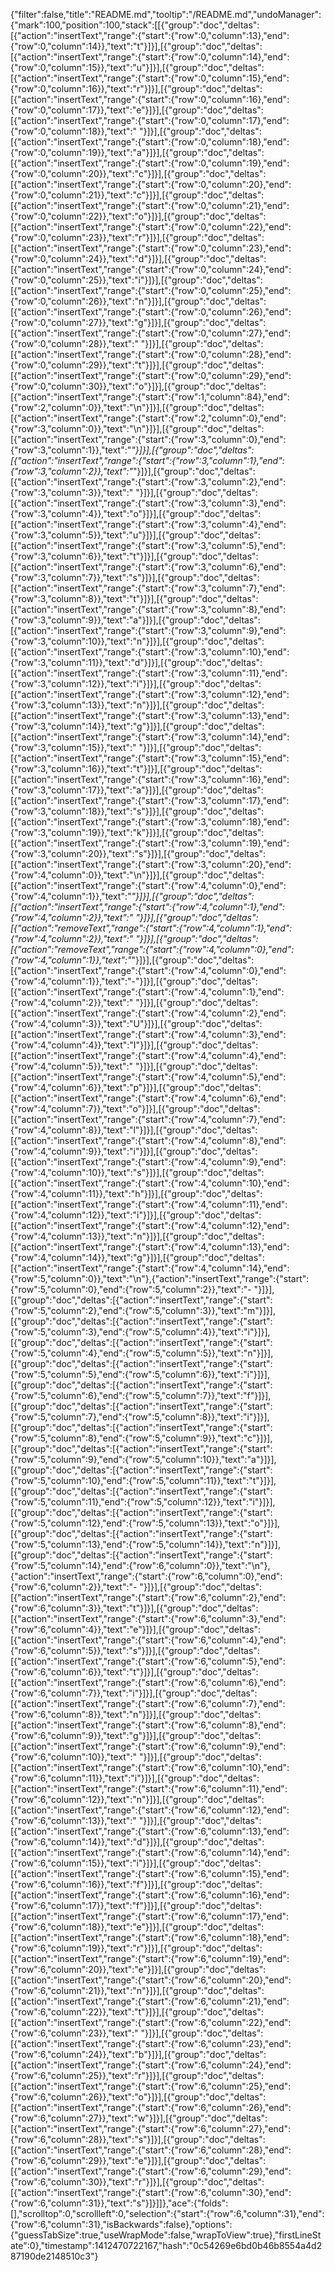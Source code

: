 {"filter":false,"title":"README.md","tooltip":"/README.md","undoManager":{"mark":100,"position":100,"stack":[[{"group":"doc","deltas":[{"action":"insertText","range":{"start":{"row":0,"column":13},"end":{"row":0,"column":14}},"text":"t"}]}],[{"group":"doc","deltas":[{"action":"insertText","range":{"start":{"row":0,"column":14},"end":{"row":0,"column":15}},"text":"u"}]}],[{"group":"doc","deltas":[{"action":"insertText","range":{"start":{"row":0,"column":15},"end":{"row":0,"column":16}},"text":"r"}]}],[{"group":"doc","deltas":[{"action":"insertText","range":{"start":{"row":0,"column":16},"end":{"row":0,"column":17}},"text":"e"}]}],[{"group":"doc","deltas":[{"action":"insertText","range":{"start":{"row":0,"column":17},"end":{"row":0,"column":18}},"text":" "}]}],[{"group":"doc","deltas":[{"action":"insertText","range":{"start":{"row":0,"column":18},"end":{"row":0,"column":19}},"text":"a"}]}],[{"group":"doc","deltas":[{"action":"insertText","range":{"start":{"row":0,"column":19},"end":{"row":0,"column":20}},"text":"c"}]}],[{"group":"doc","deltas":[{"action":"insertText","range":{"start":{"row":0,"column":20},"end":{"row":0,"column":21}},"text":"c"}]}],[{"group":"doc","deltas":[{"action":"insertText","range":{"start":{"row":0,"column":21},"end":{"row":0,"column":22}},"text":"o"}]}],[{"group":"doc","deltas":[{"action":"insertText","range":{"start":{"row":0,"column":22},"end":{"row":0,"column":23}},"text":"r"}]}],[{"group":"doc","deltas":[{"action":"insertText","range":{"start":{"row":0,"column":23},"end":{"row":0,"column":24}},"text":"d"}]}],[{"group":"doc","deltas":[{"action":"insertText","range":{"start":{"row":0,"column":24},"end":{"row":0,"column":25}},"text":"i"}]}],[{"group":"doc","deltas":[{"action":"insertText","range":{"start":{"row":0,"column":25},"end":{"row":0,"column":26}},"text":"n"}]}],[{"group":"doc","deltas":[{"action":"insertText","range":{"start":{"row":0,"column":26},"end":{"row":0,"column":27}},"text":"g"}]}],[{"group":"doc","deltas":[{"action":"insertText","range":{"start":{"row":0,"column":27},"end":{"row":0,"column":28}},"text":" "}]}],[{"group":"doc","deltas":[{"action":"insertText","range":{"start":{"row":0,"column":28},"end":{"row":0,"column":29}},"text":"t"}]}],[{"group":"doc","deltas":[{"action":"insertText","range":{"start":{"row":0,"column":29},"end":{"row":0,"column":30}},"text":"o"}]}],[{"group":"doc","deltas":[{"action":"insertText","range":{"start":{"row":1,"column":84},"end":{"row":2,"column":0}},"text":"\n"}]}],[{"group":"doc","deltas":[{"action":"insertText","range":{"start":{"row":2,"column":0},"end":{"row":3,"column":0}},"text":"\n"}]}],[{"group":"doc","deltas":[{"action":"insertText","range":{"start":{"row":3,"column":0},"end":{"row":3,"column":1}},"text":"*"}]}],[{"group":"doc","deltas":[{"action":"insertText","range":{"start":{"row":3,"column":1},"end":{"row":3,"column":2}},"text":"*"}]}],[{"group":"doc","deltas":[{"action":"insertText","range":{"start":{"row":3,"column":2},"end":{"row":3,"column":3}},"text":" "}]}],[{"group":"doc","deltas":[{"action":"insertText","range":{"start":{"row":3,"column":3},"end":{"row":3,"column":4}},"text":"o"}]}],[{"group":"doc","deltas":[{"action":"insertText","range":{"start":{"row":3,"column":4},"end":{"row":3,"column":5}},"text":"u"}]}],[{"group":"doc","deltas":[{"action":"insertText","range":{"start":{"row":3,"column":5},"end":{"row":3,"column":6}},"text":"t"}]}],[{"group":"doc","deltas":[{"action":"insertText","range":{"start":{"row":3,"column":6},"end":{"row":3,"column":7}},"text":"s"}]}],[{"group":"doc","deltas":[{"action":"insertText","range":{"start":{"row":3,"column":7},"end":{"row":3,"column":8}},"text":"t"}]}],[{"group":"doc","deltas":[{"action":"insertText","range":{"start":{"row":3,"column":8},"end":{"row":3,"column":9}},"text":"a"}]}],[{"group":"doc","deltas":[{"action":"insertText","range":{"start":{"row":3,"column":9},"end":{"row":3,"column":10}},"text":"n"}]}],[{"group":"doc","deltas":[{"action":"insertText","range":{"start":{"row":3,"column":10},"end":{"row":3,"column":11}},"text":"d"}]}],[{"group":"doc","deltas":[{"action":"insertText","range":{"start":{"row":3,"column":11},"end":{"row":3,"column":12}},"text":"i"}]}],[{"group":"doc","deltas":[{"action":"insertText","range":{"start":{"row":3,"column":12},"end":{"row":3,"column":13}},"text":"n"}]}],[{"group":"doc","deltas":[{"action":"insertText","range":{"start":{"row":3,"column":13},"end":{"row":3,"column":14}},"text":"g"}]}],[{"group":"doc","deltas":[{"action":"insertText","range":{"start":{"row":3,"column":14},"end":{"row":3,"column":15}},"text":" "}]}],[{"group":"doc","deltas":[{"action":"insertText","range":{"start":{"row":3,"column":15},"end":{"row":3,"column":16}},"text":"t"}]}],[{"group":"doc","deltas":[{"action":"insertText","range":{"start":{"row":3,"column":16},"end":{"row":3,"column":17}},"text":"a"}]}],[{"group":"doc","deltas":[{"action":"insertText","range":{"start":{"row":3,"column":17},"end":{"row":3,"column":18}},"text":"s"}]}],[{"group":"doc","deltas":[{"action":"insertText","range":{"start":{"row":3,"column":18},"end":{"row":3,"column":19}},"text":"k"}]}],[{"group":"doc","deltas":[{"action":"insertText","range":{"start":{"row":3,"column":19},"end":{"row":3,"column":20}},"text":"s"}]}],[{"group":"doc","deltas":[{"action":"insertText","range":{"start":{"row":3,"column":20},"end":{"row":4,"column":0}},"text":"\n"}]}],[{"group":"doc","deltas":[{"action":"insertText","range":{"start":{"row":4,"column":0},"end":{"row":4,"column":1}},"text":"*"}]}],[{"group":"doc","deltas":[{"action":"insertText","range":{"start":{"row":4,"column":1},"end":{"row":4,"column":2}},"text":" "}]}],[{"group":"doc","deltas":[{"action":"removeText","range":{"start":{"row":4,"column":1},"end":{"row":4,"column":2}},"text":" "}]}],[{"group":"doc","deltas":[{"action":"removeText","range":{"start":{"row":4,"column":0},"end":{"row":4,"column":1}},"text":"*"}]}],[{"group":"doc","deltas":[{"action":"insertText","range":{"start":{"row":4,"column":0},"end":{"row":4,"column":1}},"text":"-"}]}],[{"group":"doc","deltas":[{"action":"insertText","range":{"start":{"row":4,"column":1},"end":{"row":4,"column":2}},"text":" "}]}],[{"group":"doc","deltas":[{"action":"insertText","range":{"start":{"row":4,"column":2},"end":{"row":4,"column":3}},"text":"U"}]}],[{"group":"doc","deltas":[{"action":"insertText","range":{"start":{"row":4,"column":3},"end":{"row":4,"column":4}},"text":"I"}]}],[{"group":"doc","deltas":[{"action":"insertText","range":{"start":{"row":4,"column":4},"end":{"row":4,"column":5}},"text":" "}]}],[{"group":"doc","deltas":[{"action":"insertText","range":{"start":{"row":4,"column":5},"end":{"row":4,"column":6}},"text":"p"}]}],[{"group":"doc","deltas":[{"action":"insertText","range":{"start":{"row":4,"column":6},"end":{"row":4,"column":7}},"text":"o"}]}],[{"group":"doc","deltas":[{"action":"insertText","range":{"start":{"row":4,"column":7},"end":{"row":4,"column":8}},"text":"l"}]}],[{"group":"doc","deltas":[{"action":"insertText","range":{"start":{"row":4,"column":8},"end":{"row":4,"column":9}},"text":"i"}]}],[{"group":"doc","deltas":[{"action":"insertText","range":{"start":{"row":4,"column":9},"end":{"row":4,"column":10}},"text":"s"}]}],[{"group":"doc","deltas":[{"action":"insertText","range":{"start":{"row":4,"column":10},"end":{"row":4,"column":11}},"text":"h"}]}],[{"group":"doc","deltas":[{"action":"insertText","range":{"start":{"row":4,"column":11},"end":{"row":4,"column":12}},"text":"i"}]}],[{"group":"doc","deltas":[{"action":"insertText","range":{"start":{"row":4,"column":12},"end":{"row":4,"column":13}},"text":"n"}]}],[{"group":"doc","deltas":[{"action":"insertText","range":{"start":{"row":4,"column":13},"end":{"row":4,"column":14}},"text":"g"}]}],[{"group":"doc","deltas":[{"action":"insertText","range":{"start":{"row":4,"column":14},"end":{"row":5,"column":0}},"text":"\n"},{"action":"insertText","range":{"start":{"row":5,"column":0},"end":{"row":5,"column":2}},"text":"- "}]}],[{"group":"doc","deltas":[{"action":"insertText","range":{"start":{"row":5,"column":2},"end":{"row":5,"column":3}},"text":"m"}]}],[{"group":"doc","deltas":[{"action":"insertText","range":{"start":{"row":5,"column":3},"end":{"row":5,"column":4}},"text":"i"}]}],[{"group":"doc","deltas":[{"action":"insertText","range":{"start":{"row":5,"column":4},"end":{"row":5,"column":5}},"text":"n"}]}],[{"group":"doc","deltas":[{"action":"insertText","range":{"start":{"row":5,"column":5},"end":{"row":5,"column":6}},"text":"i"}]}],[{"group":"doc","deltas":[{"action":"insertText","range":{"start":{"row":5,"column":6},"end":{"row":5,"column":7}},"text":"f"}]}],[{"group":"doc","deltas":[{"action":"insertText","range":{"start":{"row":5,"column":7},"end":{"row":5,"column":8}},"text":"i"}]}],[{"group":"doc","deltas":[{"action":"insertText","range":{"start":{"row":5,"column":8},"end":{"row":5,"column":9}},"text":"c"}]}],[{"group":"doc","deltas":[{"action":"insertText","range":{"start":{"row":5,"column":9},"end":{"row":5,"column":10}},"text":"a"}]}],[{"group":"doc","deltas":[{"action":"insertText","range":{"start":{"row":5,"column":10},"end":{"row":5,"column":11}},"text":"t"}]}],[{"group":"doc","deltas":[{"action":"insertText","range":{"start":{"row":5,"column":11},"end":{"row":5,"column":12}},"text":"i"}]}],[{"group":"doc","deltas":[{"action":"insertText","range":{"start":{"row":5,"column":12},"end":{"row":5,"column":13}},"text":"o"}]}],[{"group":"doc","deltas":[{"action":"insertText","range":{"start":{"row":5,"column":13},"end":{"row":5,"column":14}},"text":"n"}]}],[{"group":"doc","deltas":[{"action":"insertText","range":{"start":{"row":5,"column":14},"end":{"row":6,"column":0}},"text":"\n"},{"action":"insertText","range":{"start":{"row":6,"column":0},"end":{"row":6,"column":2}},"text":"- "}]}],[{"group":"doc","deltas":[{"action":"insertText","range":{"start":{"row":6,"column":2},"end":{"row":6,"column":3}},"text":"t"}]}],[{"group":"doc","deltas":[{"action":"insertText","range":{"start":{"row":6,"column":3},"end":{"row":6,"column":4}},"text":"e"}]}],[{"group":"doc","deltas":[{"action":"insertText","range":{"start":{"row":6,"column":4},"end":{"row":6,"column":5}},"text":"s"}]}],[{"group":"doc","deltas":[{"action":"insertText","range":{"start":{"row":6,"column":5},"end":{"row":6,"column":6}},"text":"t"}]}],[{"group":"doc","deltas":[{"action":"insertText","range":{"start":{"row":6,"column":6},"end":{"row":6,"column":7}},"text":"i"}]}],[{"group":"doc","deltas":[{"action":"insertText","range":{"start":{"row":6,"column":7},"end":{"row":6,"column":8}},"text":"n"}]}],[{"group":"doc","deltas":[{"action":"insertText","range":{"start":{"row":6,"column":8},"end":{"row":6,"column":9}},"text":"g"}]}],[{"group":"doc","deltas":[{"action":"insertText","range":{"start":{"row":6,"column":9},"end":{"row":6,"column":10}},"text":" "}]}],[{"group":"doc","deltas":[{"action":"insertText","range":{"start":{"row":6,"column":10},"end":{"row":6,"column":11}},"text":"i"}]}],[{"group":"doc","deltas":[{"action":"insertText","range":{"start":{"row":6,"column":11},"end":{"row":6,"column":12}},"text":"n"}]}],[{"group":"doc","deltas":[{"action":"insertText","range":{"start":{"row":6,"column":12},"end":{"row":6,"column":13}},"text":" "}]}],[{"group":"doc","deltas":[{"action":"insertText","range":{"start":{"row":6,"column":13},"end":{"row":6,"column":14}},"text":"d"}]}],[{"group":"doc","deltas":[{"action":"insertText","range":{"start":{"row":6,"column":14},"end":{"row":6,"column":15}},"text":"i"}]}],[{"group":"doc","deltas":[{"action":"insertText","range":{"start":{"row":6,"column":15},"end":{"row":6,"column":16}},"text":"f"}]}],[{"group":"doc","deltas":[{"action":"insertText","range":{"start":{"row":6,"column":16},"end":{"row":6,"column":17}},"text":"f"}]}],[{"group":"doc","deltas":[{"action":"insertText","range":{"start":{"row":6,"column":17},"end":{"row":6,"column":18}},"text":"e"}]}],[{"group":"doc","deltas":[{"action":"insertText","range":{"start":{"row":6,"column":18},"end":{"row":6,"column":19}},"text":"r"}]}],[{"group":"doc","deltas":[{"action":"insertText","range":{"start":{"row":6,"column":19},"end":{"row":6,"column":20}},"text":"e"}]}],[{"group":"doc","deltas":[{"action":"insertText","range":{"start":{"row":6,"column":20},"end":{"row":6,"column":21}},"text":"n"}]}],[{"group":"doc","deltas":[{"action":"insertText","range":{"start":{"row":6,"column":21},"end":{"row":6,"column":22}},"text":"t"}]}],[{"group":"doc","deltas":[{"action":"insertText","range":{"start":{"row":6,"column":22},"end":{"row":6,"column":23}},"text":" "}]}],[{"group":"doc","deltas":[{"action":"insertText","range":{"start":{"row":6,"column":23},"end":{"row":6,"column":24}},"text":"b"}]}],[{"group":"doc","deltas":[{"action":"insertText","range":{"start":{"row":6,"column":24},"end":{"row":6,"column":25}},"text":"r"}]}],[{"group":"doc","deltas":[{"action":"insertText","range":{"start":{"row":6,"column":25},"end":{"row":6,"column":26}},"text":"o"}]}],[{"group":"doc","deltas":[{"action":"insertText","range":{"start":{"row":6,"column":26},"end":{"row":6,"column":27}},"text":"w"}]}],[{"group":"doc","deltas":[{"action":"insertText","range":{"start":{"row":6,"column":27},"end":{"row":6,"column":28}},"text":"s"}]}],[{"group":"doc","deltas":[{"action":"insertText","range":{"start":{"row":6,"column":28},"end":{"row":6,"column":29}},"text":"e"}]}],[{"group":"doc","deltas":[{"action":"insertText","range":{"start":{"row":6,"column":29},"end":{"row":6,"column":30}},"text":"r"}]}],[{"group":"doc","deltas":[{"action":"insertText","range":{"start":{"row":6,"column":30},"end":{"row":6,"column":31}},"text":"s"}]}]]},"ace":{"folds":[],"scrolltop":0,"scrollleft":0,"selection":{"start":{"row":6,"column":31},"end":{"row":6,"column":31},"isBackwards":false},"options":{"guessTabSize":true,"useWrapMode":false,"wrapToView":true},"firstLineState":0},"timestamp":1412470722167,"hash":"0c54269e6bd0b46b8554a4d287190de2148510c3"}